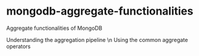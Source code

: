 # mongodb-aggregate-functionalities
Aggregate functionalities of MongoDB

Understanding the aggregation pipeline \n
Using the common aggregate operators
